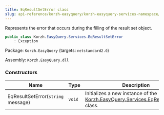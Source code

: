 ```yaml
---
title: EqResultSetError class
slug: api-reference/korzh-easyquery/korzh-easyquery-services-namespace/eqresultseterror-class
---
```

Represents the error that occurs during the filling of the result set object.
```csharp
public class Korzh.EasyQuery.Services.EqResultSetError
    : Exception

```
Package: `Korzh.EasyQuery` (targets: `netstandard2.0`)

Assembly: `Korzh.EasyQuery.dll`

### Constructors

| Name | Type | Description | 
| --- | --- | --- | 
| EqResultSetError(`string` message) | `void` | Initializes a new instance of the [Korzh.EasyQuery.Services.EqResultSetError](api-reference/korzh-easyquery/korzh-easyquery-services-namespace/eqresultseterror-class) class. |